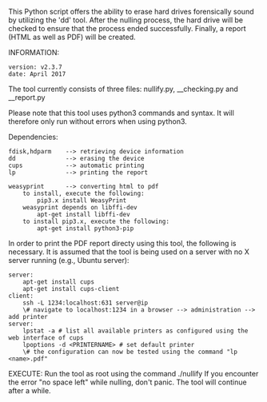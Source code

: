 This Python script offers the ability to erase hard drives forensically sound by utilizing the 'dd' tool. After the nulling
process, the hard drive will be checked to ensure that the process ended successfully. Finally, a report (HTML as well as PDF)
will be created.

INFORMATION:

	version: v2.3.7
	date: April 2017 

The tool currently consists of three files: nullify.py, __checking.py and __report.py

Please note that this tool uses python3 commands and syntax. It will therefore only run without errors when using python3.


Dependencies:

	fdisk,hdparm 	--> retrieving device information
	dd 	   			--> erasing the device
	cups   			--> automatic printing
	lp     			--> printing the report

	weasyprint 		--> converting html to pdf
		to install, execute the following:
			pip3.x install WeasyPrint
		weasyprint depends on libffi-dev
			apt-get install libffi-dev
		to install pip3.x, execute the following:
			apt-get install python3-pip

In order to print the PDF report directy using this tool, the following is necessary. It is assumed that the tool
is being used on a server with no X server running (e.g., Ubuntu server):

	server:
		apt-get install cups
		apt-get install cups-client
	client:
		ssh -L 1234:localhost:631 server@ip
		\# navigate to localhost:1234 in a browser --> administration --> add printer
	server:
		lpstat -a # list all available printers as configured using the web interface of cups
		lpoptions -d <PRINTERNAME> # set default printer
		\# the configuration can now be tested using the command "lp <name>.pdf"

EXECUTE:
Run the tool as root using the command ./nullify
If you encounter the error "no space left" while nulling, don't panic. The tool will continue after a while.